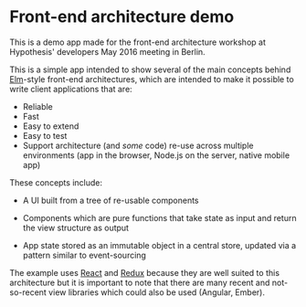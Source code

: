 # Front-end architecture demo

This is a demo app made for the front-end architecture workshop at Hypothesis'
developers May 2016 meeting in Berlin.

This is a simple app intended to show several of the main concepts behind
[Elm](http://elm-lang.org/)-style front-end architectures, which are intended to make it possible to write
client applications that are:

 * Reliable
 * Fast
 * Easy to extend
 * Easy to test
 * Support architecture (and _some_ code) re-use across multiple environments (app in the browser,
   Node.js on the server, native mobile app)

These concepts include:

 * A UI built from a tree of re-usable components

 * Components which are pure functions that take state as input and return
   the view structure as output

 * App state stored as an immutable object in a central store,
   updated via a pattern similar to event-sourcing

The example uses [React](https://reactjs.org) and [Redux](http://redux.js.org/) because they are well suited
to this architecture but it is important to note that there are many
recent and not-so-recent view libraries which could also be used (Angular,
Ember).

